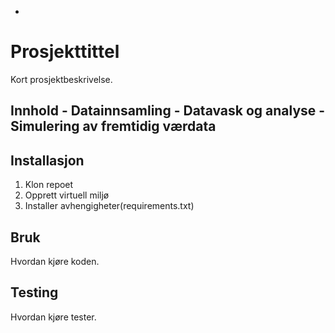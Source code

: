 - 

# Prosjekttittel 
Kort prosjektbeskrivelse. 
## Innhold - Datainnsamling - Datavask og analyse - Simulering av fremtidig værdata 
## Installasjon 
1. Klon repoet 
2. Opprett virtuell miljø 
3. Installer avhengigheter(requirements.txt) 
## Bruk 
Hvordan kjøre koden. 
## Testing 
Hvordan kjøre tester. 


